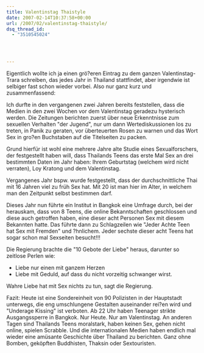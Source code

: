 ```yaml
---
title: Valentinstag Thaistyle
date: 2007-02-14T10:37:58+00:00
url: /2007/02/valentinstag-thaistyle/
dsq_thread_id:
  - "3510545024"




---
```

Eigentlich wollte ich ja einen grö?eren Eintrag zu dem ganzen Valentinstag-Trara schreiben, das jedes Jahr in Thailand stattfindet, aber irgendwie ist selbiger fast schon wieder vorbei. Also nur ganz kurz und zusammenfassend:

Ich durfte in den vergangenen zwei Jahren bereits feststellen, dass die Medien in den zwei Wochen vor dem Valentinstag geradezu hysterisch werden. Die Zeitungen berichten zuerst über neue Erkenntnisse zum sexuellen Verhalten "der Jugend", nur um dann Wertediskussionen los zu treten, in Panik zu geraten, vor überteuerten Rosen zu warnen und das Wort Sex in gro?en Buchstaben auf die Titelseiten zu packen.

Grund hierfür ist wohl eine mehrere Jahre alte Studie eines Sexualforschers, der festgestellt haben will, dass Thailands Teens das erste Mal Sex an drei bestimmten Daten im Jahr haben: Ihrem Geburtstag (welchem wird nicht verraten), Loy Kratong und dem Valentinstag.

Vergangenes Jahr bspw. wurde festgestellt, dass der durchschnittliche Thai mit 16 Jahren viel zu früh Sex hat. Mit 20 ist man hier im Alter, in welchem man den Zeitpunkt selbst bestimmen darf.

Dieses Jahr nun führte ein Institut in Bangkok eine Umfrage durch, bei der herauskam, dass von 8 Teens, die online Bekanntschaften geschlossen und diese auch getroffen haben, eine dieser acht Personen Sex mit diesem Bekannten hatte. Das führte dann zu Schlagzeilen wie "Jeder Achte Teen hat Sex mit Fremden" und ?hnlichem. Jeder sechste dieser acht Teens hat sogar schon mal Sexseiten besucht!!!

Die Regierung brachte die "10 Gebote der Liebe" heraus, darunter so zeitlose Perlen wie:

* Liebe nur einen mit ganzem Herzen
* Liebe mit Geduld, auf dass du nicht vorzeitig schwanger wirst.

Wahre Liebe hat mit Sex nichts zu tun, sagt die Regierung.

Fazit: Heute ist eine Sondereinheit von 90 Polizisten in der Hauptstadt unterwegs, die eng umschlungene Gestalten auseinander rei?en wird und "Underage Kissing" ist verboten. Ab 22 Uhr haben Teenager strikte Ausgangssperre in Bangkok. Nur Heute. Nur am Valentinstag. An anderen Tagen sind Thailands Teens moralstark, haben keinen Sex, gehen nicht online, spielen Scrabble. Und die internationalen Medien haben endlich mal wieder eine amüsante Geschichte über Thailand zu berichten. Ganz ohne Bomben, geköpften Buddhisten, Thaksin oder Sextouristen.
